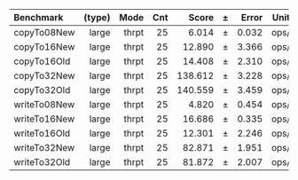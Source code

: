 Benchmark | (type) | Mode | Cnt | Score | ± | Error | Units
:---------|-------:|-----:|----:|------:|---|------:|-----:
copyTo08New | large | thrpt | 25 | 6.014 | ± | 0.032 | ops/s
copyTo16New | large | thrpt | 25 | 12.890 | ± | 3.366 | ops/s
copyTo16Old | large | thrpt | 25 | 14.408 | ± | 2.310 | ops/s
copyTo32New | large | thrpt | 25 | 138.612 | ± | 3.228 | ops/s
copyTo32Old | large | thrpt | 25 | 140.559 | ± | 3.459 | ops/s
writeTo08New | large | thrpt | 25 | 4.820 | ± | 0.454 | ops/s
writeTo16New | large | thrpt | 25 | 16.686 | ± | 0.335 | ops/s
writeTo16Old | large | thrpt | 25 | 12.301 | ± | 2.246 | ops/s
writeTo32New | large | thrpt | 25 | 82.871 | ± | 1.951 | ops/s
writeTo32Old | large | thrpt | 25 | 81.872 | ± | 2.007 | ops/s
